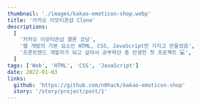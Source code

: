 ```yaml
---
thumbnail: './images/kakao-emoticon-shop.webp'
title: '카카오 이모티콘샵 Clone'
descriptions:
  [
    '카카오 이모티콘샵 클론 코딩',
    '웹 개발의 기본 요소인 HTML, CSS, JavaScript만 가지고 만들었음',
    '프론트엔드 개발자가 되고 싶어서 공부하던 중 탄생한 첫 프로젝트 💻',
  ]
tags: ['Web', 'HTML', 'CSS', 'JavaScript']
date: 2022-01-03
links:
  github: 'https://github.com/n0hack/kakao-emoticon-shop'
  story: '/story/project/post/1'
---
```


